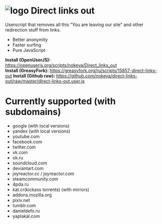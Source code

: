 # ![logo](https://raw.githubusercontent.com/nokeya/direct-links-out/master/icon.png) Direct links out
Userscript that removes all this "You are leaving our site" and other redirection stuff from links.

- Better anonymity
- Faster surfing
- Pure JavaScript

__Install (OpenUserJS):__ https://openuserjs.org/scripts/nokeya/Direct_links_out  
__Install (GreasyFork):__ https://greasyfork.org/ru/scripts/15857-direct-links-out
__Install (Github raw):__ https://github.com/nokeya/direct-links-out/raw/master/direct-links-out.user.js

# Currently supported (with subdomains)
- google (with local versions)
- yandex (with local versions)
- youtube.com
- facebook.com
- twitter.com
- vk.com
- ok.ru
- soundcloud.com
- deviantart.com
- joyreactor.cc / joyreactor.com
- steamcommunity.com
- 4pda.ru
- kat.cr(kickass torrents) (with mirrors)
- addons.mozilla.org
- pixiv.net
- tumblr.com
- danieldefo.ru
- yaplakal.com
